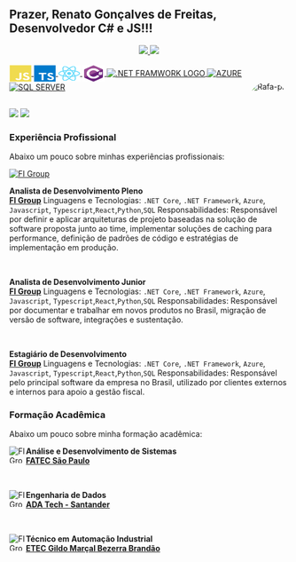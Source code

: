 ## Prazer, Renato Gonçalves de Freitas, Desenvolvedor C# e JS!!!
<div align="center">
    <a href="https://github.com/renatofreitasRR">
        <img height="170em"
            src="https://github-readme-stats.vercel.app/api?username=renatofreitasrr&show_icons=true&theme=dracula&include_all_commits=true&count_private=true" />
        <img height="170em"
            src="https://github-readme-stats.vercel.app/api/top-langs/?username=renatofreitasrr&layout=compact&langs_count=7&theme=dracula" />
</div>
<div style="display: inline_block"><br>
    <img align="center" alt="JAVASCRIPT LOGO" height="30" width="40"
        src="https://raw.githubusercontent.com/devicons/devicon/master/icons/javascript/javascript-plain.svg">
    <img align="center" alt="TYPESCRIPT LOGO" height="30" width="40"
        src="https://raw.githubusercontent.com/devicons/devicon/master/icons/typescript/typescript-plain.svg">
    <img align="center" alt="REACT JS LOGO" height="30" width="40"
        src="https://raw.githubusercontent.com/devicons/devicon/master/icons/react/react-original.svg">
    <img align="center" alt="CSHARP LOGO" height="30" width="40"
        src="https://raw.githubusercontent.com/devicons/devicon/master/icons/csharp/csharp-original.svg">
    <img align="center" alt=".NET FRAMWORK LOGO" height="30" width="40"
        src="https://cdn.jsdelivr.net/gh/devicons/devicon/icons/dotnetcore/dotnetcore-original.svg">
    <img align="center" alt="AZURE" height="30" width="40"
        src="https://cdn.jsdelivr.net/gh/devicons/devicon/icons/azure/azure-original.svg">
    <img align="center" alt="SQL SERVER" height="30" width="40"
        src="https://cdn.jsdelivr.net/gh/devicons/devicon/icons/microsoftsqlserver/microsoftsqlserver-plain.svg">
    <img align="right" alt="Rafa-pic" height="150" style="border-radius:50px;"
        src="https://avatars.githubusercontent.com/u/59577922?s=400&u=c1c7281cbd6d8d29f897a9a9add792bfa90a1285&v=4?width=676&height=676">
</div>

##

<div>
    <a href="mailto:renatogonc.freitas@gmail.com"><img
            src="https://img.shields.io/badge/-Gmail-%23333?style=for-the-badge&logo=gmail&logoColor=white"
            target="_blank"></a>
    <a href="https://www.linkedin.com/in/renatogfreitas/" target="_blank"><img
            src="https://img.shields.io/badge/-LinkedIn-%230077B5?style=for-the-badge&logo=linkedin&logoColor=white"
            target="_blank"></a>
<br />

### Experiência Profissional
  Abaixo um pouco sobre minhas experiências profissionais:

  [<img height="25%" width="25%" alt="FI Group"
      src="https://br.fi-group.com/wp-content/uploads/sites/9/2019/10/menu2.png" />](https://br.fi-group.com/)

  **Analista de Desenvolvimento Pleno** \
  [**FI Group**](https://br.fi-group.com/)
  Linguagens e Tecnologias: `.NET Core`, `.NET Framework`, `Azure`, `Javascript`, `Typescript`,`React`,`Python`,`SQL`
  Responsabilidades: Responsável por definir e aplicar arquiteturas de projeto baseadas na solução de software
  proposta junto ao time, implementar soluções de caching para performance, definição de padrões de código e
  estratégias de implementação em produção.

<br />

  **Analista de Desenvolvimento Junior** \
  [**FI Group**](https://br.fi-group.com/)
  Linguagens e Tecnologias: `.NET Core`, `.NET Framework`, `Azure`, `Javascript`, `Typescript`,`React`,`Python`,`SQL`
  Responsabilidades: Responsável por documentar e trabalhar em novos produtos no Brasil, migração de versão de
  software, integrações e sustentação.

<br />

  **Estagiário de Desenvolvimento** \
  [**FI Group**](https://br.fi-group.com/)
  Linguagens e Tecnologias: `.NET Core`, `.NET Framework`, `Azure`, `Javascript`, `Typescript`,`React`,`Python`,`SQL`
  Responsabilidades: Responsável pelo principal software da empresa no Brasil, utilizado por clientes externos e
  internos para apoio a gestão fiscal.

  ### Formação Acadêmica
  Abaixo um pouco sobre minha formação acadêmica:

  [<img align="left" height="30px" width="30px" alt="FI Group"
      src="https://media.licdn.com/dms/image/C4D0BAQHGVypJyvBbxQ/company-logo_200_200/0/1630568533877?e=2147483647&v=beta&t=dFHR7ugwewqyDSM3q_bgbtZbYxn4NtNxzstefztGG24" />](https://www.fatecsp.br/)

  **Análise e Desenvolvimento de Sistemas** \
  [**FATEC São Paulo**](https://www.fatecsp.br/)

  <br />

  [<img align="left" height="30px" width="30px" alt="FI Group"
      src="https://ada-site-frontend.s3.sa-east-1.amazonaws.com/para-empresas/cases/santander/thumb.png" />](https://ada.tech/)

  **Engenharia de Dados** \
  [**ADA Tech - Santander**](https://ada.tech/)

  <br />

  [<img align="left" height="30px" width="30px" alt="FI Group"
      src="https://educamaisbrasil2024.com/wp-content/uploads/etec-inscricoes.png" />](https://www.cps.sp.gov.br/etec/)

  **Técnico em Automação Industrial** \
  [**ETEC Gildo Marçal Bezerra Brandão**](https://www.cps.sp.gov.br/etec/)
</div>
